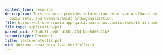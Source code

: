 ```yaml
---
content_type: resource
description: This resource provides information about vectors?basis sets, orthogonal
  basis sets, and Gramm-Schmidt orthogonalization.
file: https://ol-ocw-studio-app-qa.s3.amazonaws.com/courses/10-34-numerical-methods-applied-to-chemical-engineering-fall-2005/d05399abeea2021afc23eb7df1ff1773_lecturenotes133.pdf
file_type: application/pdf
parent_uid: 8f7a6c3f-ae8e-d368-a734-bbe5d06c21b7
resourcetype: Document
title: lecturenotes133.pdf
uid: d05399ab-eea2-021a-fc23-eb7df1ff1773
---
```

